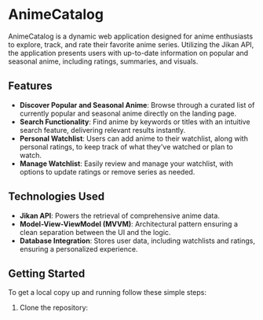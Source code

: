 # AnimeCatalog

AnimeCatalog is a dynamic web application designed for anime enthusiasts to explore, track, and rate their favorite anime series. Utilizing the Jikan API, the application presents users with up-to-date information on popular and seasonal anime, including ratings, summaries, and visuals.

## Features

- **Discover Popular and Seasonal Anime**: Browse through a curated list of currently popular and seasonal anime directly on the landing page.
- **Search Functionality**: Find anime by keywords or titles with an intuitive search feature, delivering relevant results instantly.
- **Personal Watchlist**: Users can add anime to their watchlist, along with personal ratings, to keep track of what they've watched or plan to watch.
- **Manage Watchlist**: Easily review and manage your watchlist, with options to update ratings or remove series as needed.

## Technologies Used

- **Jikan API**: Powers the retrieval of comprehensive anime data.
- **Model-View-ViewModel (MVVM)**: Architectural pattern ensuring a clean separation between the UI and the logic.
- **Database Integration**: Stores user data, including watchlists and ratings, ensuring a personalized experience.

## Getting Started

To get a local copy up and running follow these simple steps:

1. Clone the repository: 
